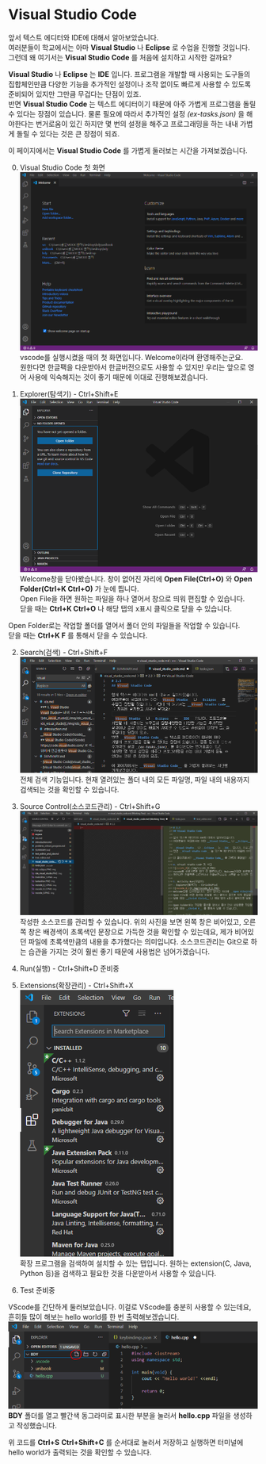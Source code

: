 # Visual Studio Code

앞서 텍스트 에디터와 IDE에 대해서 알아보았습니다.  
여러분들이 학교에서는 아마 __Visual Studio__ 나 __Eclipse__ 로 수업을 진행할 것입니다. 그런데 왜 여기서는 __Visual Studio Code__ 를 처음에 설치하고 시작한 걸까요?  

__Visual Studio__ 나 __Eclipse__ 는 __IDE__ 입니다. 프로그램을 개발할 때 사용되는 도구들의 집합체인만큼 다양한 기능을 추가적인 설정이나 조작 없이도 빠르게 사용할 수 있도록 준비되어 있지만 그만큼 무겁다는 단점이 있죠.  
반면 __Visual Studio Code__ 는 텍스트 에디터이기 때문에 아주 가볍게 프로그램을 돌릴 수 있다는 장점이 있습니다. 물론 필요에 따라서 추가적인 설정 _(ex-tasks.json)_ 을 해야한다는 번거로움이 있긴 하지만 몇 번의 설정을 해주고 프로그래밍을 하는 내내 가볍게 돌릴 수 있다는 것은 큰 장점이 되죠.  

이 페이지에서는 __Visual Studio Code__ 를 가볍게 둘러보는 시간을 가져보겠습니다.

0. Visual Studio Code 첫 화면  
![vscode_0](./img/vscode_0.PNG)  
vscode를 실행시켰을 때의 첫 화면입니다. Welcome이라며 환영해주는군요.  
원한다면 한글팩을 다운받아서 한글버전으로도 사용할 수 있지만 우리는 앞으로 영어 사용에 익숙해지는 것이 좋기 때문에 이대로 진행해보겠습니다.

1. Explorer(탐색기) - Ctrl+Shift+E  
![vscode_0_1](./img/vscode_0_1.PNG)  
Welcome창을 닫아봤습니다. 창이 없어진 자리에 __Open File(Ctrl+O)__ 와 __Open Folder(Ctrl+K Ctrl+O)__ 가 눈에 띕니다.  
Open File을 하면 원하는 파일을 하나 열어서 창으로 띄워 편집할 수 있습니다.  
닫을 때는 __Ctrl+K Ctrl+O__ 나 해당 탭의 x표시 클릭으로 닫을 수 있습니다.  

Open Folder로는 작업할 폴더를 열어서 폴더 안의 파일들을 작업할 수 있습니다.  
닫을 때는 __Ctrl+K F__ 를 통해서 닫을 수 있습니다.   

2. Search(검색) - Ctrl+Shift+F  
![vscode_0_2](./img/vscode_0_2.PNG)  
전체 검색 기능입니다. 현재 열려있는 폴더 내의 모든 파일명, 파일 내의 내용까지 검색되는 것을 확인할 수 있습니다.  

3. Source Control(소스코드관리) - Ctrl+Shift+G
![vscode_0_3](./img/vscode_0_3.PNG)
작성한 소스코드를 관리할 수 있습니다. 위의 사진을 보면 왼쪽 창은 비어있고, 오른쪽 창은 배경색이 초록색인 문장으로 가득한 것을 확인할 수 있는데요, 제가 비어있던 파일에 초록색만큼의 내용을 추가했다는 의미입니다. 소스코드관리는 Git으로 하는 습관을 가지는 것이 훨씬 좋기 때문에 사용법은 넘어가겠습니다.

4. Run(실행) - Ctrl+Shift+D
    준비중

5. Extensions(확장관리) - Ctrl+Shift+X  
![vscode_0_4](./img/vscode_0_4.PNG)  
확장 프로그램을 검색하여 설치할 수 있는 탭입니다. 원하는 extension(C, Java, Python 등)을 검색하고 필요한 것을 다운받아서 사용할 수 있습니다.  

6. Test
    준비중

VScode를 간단하게 둘러보았습니다. 이걸로 VScode를 충분히 사용할 수 있는데요, 흔히들 많이 해보는 hello world를 한 번 출력해보겠습니다.  
![vscode_ex](./img/vscode_ex.PNG)  
__BDY__ 폴더를 열고 빨간색 동그라미로 표시한 부분을 눌러서 __hello.cpp__ 파일을 생성하고 작성했습니다.

위 코드를 __Ctrl+S__ __Ctrl+Shift+C__ 를 순서대로 눌러서 저장하고 실행하면 터미널에 hello world가 출력되는 것을 확인할 수 있습니다.